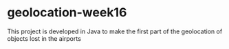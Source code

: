 # geolocation-week16
This project is developed in Java to make the first part of the geolocation of objects lost in the airports
